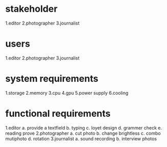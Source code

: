 # stakeholder
1.editor
2.photographer
3.journalist

# users
1.editor
2.photographer
3.journalist

# system requirements
1.storage
2.memory
3.cpu
4.gpu
5.power supply
6.cooling

# functional requirements
1.editor
  a. provide a textfield
  b. typing
  c. loyet design
  d. grammer check
  e. reading prove
2.photographer
  a. cut photo
  b. change brightless
  c. combo mutiphoto
  d. rotation
3.journalist
  a. sound recording
  b. interview photos
  
